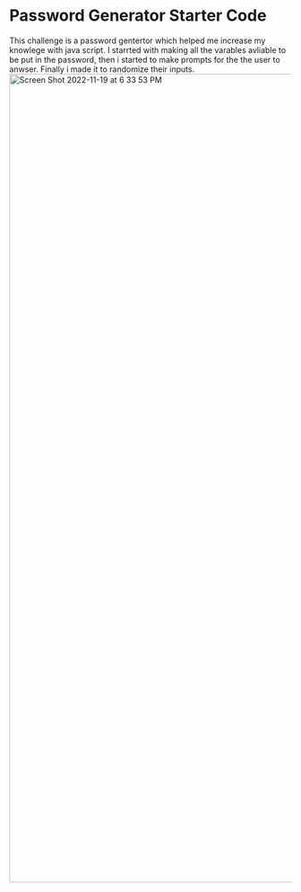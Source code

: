 # Password Generator Starter Code
This challenge is a password gentertor which helped me increase my knowlege with java script.
I starrted with making all the varables avliable to be put in the password, then i started to make prompts for the the user to anwser. Finally i made it to randomize their inputs. 
<img width="1440" alt="Screen Shot 2022-11-19 at 6 33 53 PM" src="https://user-images.githubusercontent.com/115964908/202878792-1ea973b8-83ea-4c0f-a969-ea7e8083363e.png">
